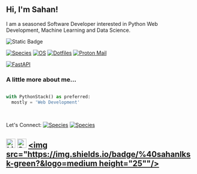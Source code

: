 <h2> Hi, I'm Sahan!</h2>
<p>I am a seasoned Software Developer interested in Python Web Development, Machine Learning and Data Science.<a href="http://www.unb.br"></a></br></p>

<img alt="Static Badge" src="https://img.shields.io/badge/Python-%23ffffff?style=flat&logo=Python">


[![Species](https://img.shields.io/badge/Species-Homo_sapiens-success?style=flat-square&logo=mailchimp&logoColor=white)](https://en.wikipedia.org/wiki/Homo_sapiens)
[![OS](https://img.shields.io/badge/OS-Linux-informational?style=flat-square&logo=linux&logoColor=white)](https://en.wikipedia.org/wiki/Linux)
[![Dotfiles](https://img.shields.io/badge/Setup-Dotfiles-blue?style=flat-square&logo=when-i-work&logoColor=white)](https://github.com/br3ndonland/dotfiles)
[![Proton Mail](https://img.shields.io/badge/Email%20service-Proton%20Mail-informational?style=flat-square&color=8B89CC&logo=protonmail&logoColor=white)](https://proton.me/mail)

[![FastAPI](https://img.shields.io/badge/Python%20framework-FastAPI-teal?style=flat-square&logo=python&logoColor=white)](https://fastapi.tiangolo.com/)
<br />

### A little more about me...  

```python

with PythonStack() as preferred:
  mostly = 'Web Development'

```
<br/>

Let's Connect:
[![Species](https://img.shields.io/badge/Sahan%20Lakshitha-green?style=social&logo=Linkedin&color=black)](https://www.linkedin.com/in/sahanlk/)
[![Species](https://img.shields.io/badge/%40sahanlksk-green?style=social&logo=medium&logoColor=black&color=black&target=_blank&link=https%3A%2F%2Fwww.linkedin.com%2Fin%2Fsahanlk%2F)](https://medium.com/@sahanlksk)


[<img src="https://img.shields.io/badge/LinkedIn-282C34?logo=linkedin&logoColor=0077B5" alt="LinkedIn logo" title="LinkedIn" height="25"/>](https://www.linkedin.com/in/valentinbriand42)
[<img src="https://img.shields.io/badge/Stack%20Overflow-282C34?logo=stackoverflow&logoColor=FE7A16" alt="Stack Overflow logo" title="Stack Overflow" height="25" />](https://stackoverflow.com/users/10927329/valentin-briand)
[<img src="https://img.shields.io/badge/%40sahanlksk-green?&logo=medium height="25""/>](https://medium.com/@sahanlksk)
---

